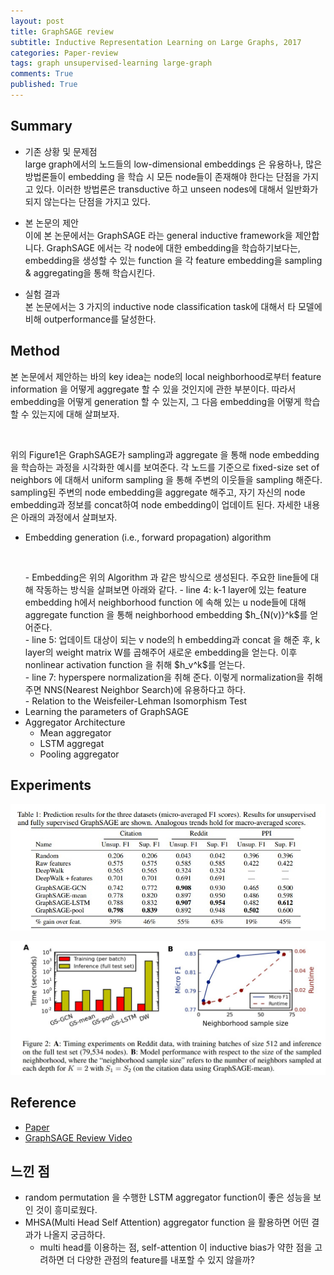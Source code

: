 ```yaml
---
layout: post
title: GraphSAGE review
subtitle: Inductive Representation Learning on Large Graphs, 2017
categories: Paper-review
tags: graph unsupervised-learning large-graph
comments: True
published: True
---
```


## Summary 
<!-- - Problem Situation
- Poposed Work 
- Results -->
- 기존 상황 및 문제점 <br>
    large graph에서의 노드들의 low-dimensional embeddings 은 유용하나, 많은 방법론들이 embedding 을 학습 시 모든 node들이 존재해야 한다는 단점을 가지고 있다. 이러한 방법론은 transductive 하고 unseen nodes에 대해서 일반화가 되지 않는다는 단점을 가지고 있다. 

- 본 논문의 제안 <br>
    이에 본 논문에서는 GraphSAGE 라는 general inductive framework을 제안합니다. GraphSAGE 에서는 각 node에 대한 embedding을 학습하기보다는, embedding을 생성할 수 있는 function 을 각 feature embedding을 sampling & aggregating을 통해 학습시킨다. 

- 실험 결과 <br>
    본 논문에서는 3 가지의 inductive node classification task에 대해서 타 모델에 비해 outperformance를 달성한다. 
    
<!-- ## Main Contribution -->
<!-- - propose a general framework, called GraphSAGE (SAmple and aggreGatE)
- leverage node features (e.g., text attributes, node profile information, node degrees) in order to learn an embedding function that generalizes to unseen nodes.
-  learn the topological structure of each node’s neighborhood as well as the distribution of node features in the neighborhood.
-  train a set of aggregator functions that learn to aggregate feature information from a node’s local neighborhood (Figure 1). -->

<!-- ## Introduction -->
## Method
본 논문에서 제안하는 바의 key idea는 node의 local neighborhood로부터 feature information 을 어떻게 aggregate 할 수 있을 것인지에 관한 부분이다. 
따라서 embedding을 어떻게 generation 할 수 있는지, 그 다음 embedding을 어떻게 학습할 수 있는지에 대해 살펴보자.
<figure>
	<img src="{{ '/assets/images/graphsage/Fig1.jpg' | prepend: site.baseurl }}" alt=""> 
</figure>
위의 Figure1은 GraphSAGE가 sampling과 aggregate 을 통해 node embedding을 학습하는 과정을 시각화한 예시를 보여준다. 각 노드를 기준으로 fixed-size set of neighbors 에 대해서 uniform sampling 을 통해 주변의 이웃들을 sampling 해준다. sampling된 주변의 node embedding을 aggregate 해주고, 자기 자신의 node embedding과 정보를 concat하여 node embedding이 업데이트 된다. 자세한 내용은 아래의 과정에서 살펴보자.  

- Embedding generation (i.e., forward propagation) algorithm <br>
    <figure>
        <img src="{{ '/assets/images/graphsage/Fig2.jpg' | prepend: site.baseurl }}" alt=""> 
    </figure>
    - Embedding은 위의 Algorithm 과 같은 방식으로 생성된다. 주요한 line들에 대해 작동하는 방식을 살펴보면 아래와 같다.
        - line 4: k-1 layer에 있는 feature embedding h에서 neighborhood function 에 속해 있는 u node들에 대해 aggregate function 을 통해 neighborhood embedding $h_{N(v)}^k$를 얻어준다. <br>
        - line 5: 업데이트 대상이 되는 v node의 h embedding과 concat 을 해준 후, k layer의 weight matrix W를 곱해주어 새로운 embedding을 얻는다. 이후 nonlinear activation function 을 취해 $h_v^k$를 얻는다.<br>
        - line 7: hyperspere normalization을 취해 준다. 이렇게 normalization을 취해주면 NNS(Nearest Neighbor Search)에 유용하다고 하다.<br>
    - Relation to the Weisfeiler-Lehman Isomorphism Test
- Learning the parameters of GraphSAGE
- Aggregator Architecture
    - Mean aggregator 
    - LSTM aggregat
    - Pooling aggregator

## Experiments
![fig3](/assets/images/graphsage/Fig3.jpg) <br>

![fig4](/assets/images/graphsage/Fig4.jpg) <br>

<!-- ## Conclusion  -->

## Reference
- <a href="https://arxiv.org/abs/1706.02216"> Paper </a><br>
- <a href="https://www.youtube.com/watch?v=vinQCnizqDA&t=2s"> GraphSAGE Review Video </a><br>

## 느낀 점
- random permutation 을 수행한 LSTM aggregator function이 좋은 성능을 보인 것이 흥미로웠다. 
- MHSA(Multi Head Self Attention) aggregator function 을 활용하면 어떤 결과가 나올지 궁금하다. 
    - multi head를 이용하는 점, self-attention 이 inductive bias가 약한 점을 고려하면 더 다양한 관점의 feature를 내포할 수 있지 않을까? 

<!-- - 번외로, Trm과 GCN의 업데이트 방식이 유사하게 보이면서 차이점이 드러나는 게 흥미롭다. 
- Trm; MLP(MHSA(token embedding))
- GCN; MLP(A) -->
